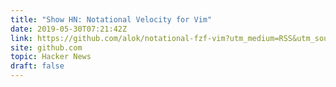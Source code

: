 ```yaml
---
title: "Show HN: Notational Velocity for Vim"
date: 2019-05-30T07:21:42Z
link: https://github.com/alok/notational-fzf-vim?utm_medium=RSS&utm_source=hune
site: github.com
topic: Hacker News
draft: false
---
```

